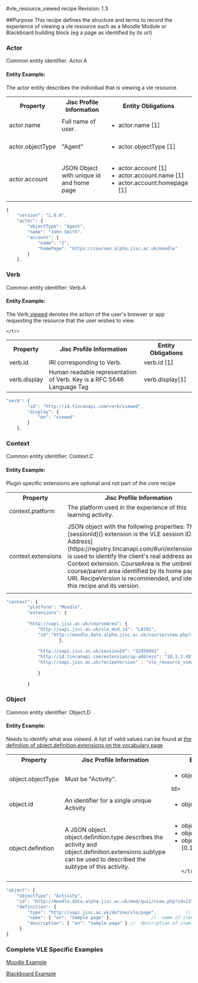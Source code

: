 #vle_resource_viewed recipe
Revision: 1.3

##Purpose
This recipe defines the structure and terms to record the experience of viewing a vle resource such as a Moodle Module or Blackboard building block (eg a page as identified by its url)

### Actor
Common entity identifier:  Actor.A

#### Entity Example:
The actor entity describes the individual that is viewing a vle resource.

<table>
	<tr><th>Property</th><th>Jisc Profile Information</th><th>Entity Obligations</th></tr>
	<tr>
		<td>actor.name</td>
		<td>Full name of user.</td>
		<td><ul>
		    <li>actor.name [1] </li>
			</ul>
		</td>
	</tr>
	<tr>
		<td>actor.objectType</td>
		<td>"Agent"</td>
		<td><ul>
		    <li>actor.objectType [1]</li>
			</ul></td>
	</tr>
	<tr>
		<td>actor.account</td>
		<td>JSON Object with unique id and home page</td>
		<td><ul>
			<li>actor.account [1] </li>
		    <li>actor.account.name [1] </li>
		    <li>actor.account.homepage [1] </li>
			</ul>
		</td>
	</tr>
</table>

``` Javascript
{
    "version": "1.0.0",
    "actor": {
        "objectType": "Agent",
        "name": "John Smith",
        "account": {
            "name": "2",
            "homePage": "https://courses.alpha.jisc.ac.uk/moodle"
        }
    },
```

### Verb
Common entity identifier: Verb.A

#### Entity Example:

The Verb,[viewed](/vocabulary.md#verbs) denotes the action of the user's browser or app requesting the resource that the user wishes to view.

<table>
	<tr><th>Property</th><th>Jisc Profile Information</th><th>Entity Obligations</th></tr>
	<tr>
		<td>verb.id</td>
		<td>IRI corresponding to Verb.</td>
		<td>verb.id [1]</td>
	</tr>
	<tr>
		<td>verb.display</td>
		<td>Human readable representation of Verb. Key is a RFC 5646 Language Tag</td>
		<td>verb.display[1] </td>
		
	</tr>
</table>

``` javascript
"verb": {
        "id": "http://id.tincanapi.com/verb/viewed",
        "display": {
            "en": "viewed"
        }
    },
```
### Context
Common entity identifier: Context.C

#### Entity Example:
Plugin specific extensions are optional and not part of the core recipe


<table>
	<tr><th>Property</th><th>Jisc Profile Information</th><th>Entity Obligations</th></tr>
	<tr>
		<td>context.platform</td>
		<td>The platform used in the experience of this learning activity.</td>
		<td>context.platform [0.1]</td>
	</tr>
	<tr>
		<td>context.extensions</td>
		<td>JSON object with the following properties: The [sessionId]() extension is the VLE session ID. [ip Address](https://registry.tincanapi.com/#uri/extension/310) is used to identify the client's real address as a Context extension.  CourseArea is the umbrella course/parent area identified by its home page URI. RecipeVersion is recommended, and identifies this recipe and its version.
		</td>
		    <td>
		    <ul>
				<li>context.extension.courseArea [0.1]</li>
				<li>context.extension.sessionId [0.1]</li>
				<li>context.extension.ip-address [0.1]</li>
				<li>context.extension.RecipeVersion [0.1] </li>
			</ul>
			</td>
	</tr>
</table>

``` javascript
"context": {
        "platform": "Moodle",
        "extensions": {
	
      	"http://xapi.jisc.ac.uk/courseArea": {
			"http://xapi.jisc.ac.uk/vle_mod_id": "LA101",
            "id":"http://moodle.data.alpha.jisc.ac.uk/course/view.php?id=4"
					},
					
		  	"http://xapi.jisc.ac.uk/sessionId": "32456891"  ,
		  	"http://id.tincanapi.com/extension/ip-address": "10.3.3.48"
			"http://xapi.jisc.ac.uk/recipeVersion" : "vle_resource_viewedV1.3"
			
			}
              
        }
```

### Object
Common entity identifier: Object.D

#### Entity Example:
Needs to identify what was viewed. A list of valid values can be found at [the definition of object.definition.extensions on the vocabulary page](../vocabulary.md#Object.definition.extension)

<table>
	<tr><th>Property</th><th>Jisc Profile Information</th><th>Entity Obligations</th></tr>
	<tr>
		<td>object.objectType</td>
		<td>Must be "Activity".</td>
		<td><ul>
		    <li>object.ojectType [0.1]</li></ul>td>
	</tr>
	<tr>
		<td>object.id</td>
		<td>An identifier for a single unique Activity</td>
		<td><ul>
		    <li>object.id [0.1]</td>
	</tr>
		<tr>
		<td>object.definition</td>
		<td>A JSON object. object.definition.type describes the activity and object.definition.extensions.subtype can be used to described the subtype of this activity.</td>
		 <td>
		    <ul>
				<li>object.definition.type [1]</li>
				<li>object.definition.name [0.1]</li>
				<li>object.definition.description [0.1]</li>
				
			</ul>
			</td>
	</tr>
</table>

``` javascript
"object": {
	"objectType": "Activity",
	"id": "http://moodle.data.alpha.jisc.ac.uk/mod/quiz/view.php?id=13"   	 	//  unique id or url of the item being logged into
	"definition": {
		"type": "http://xapi.jisc.ac.uk/define/vle/page",			//  definition type as above
		"name": { "en": "Sample page" },			   //  name of item as returned by VLE
		"description": { "en": "sample page" } //  description of item as returned by VLE
	 }
}
```

### Complete VLE Specific Examples
[Moodle Example](/vle/moodle/moduleview.js)

[Blackboard Example](/vle/blackboard/course_content_access.json)
